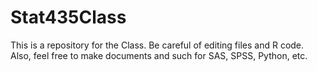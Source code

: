 # Stat435Class
This is a repository for the Class. Be careful of editing files and R code. Also, feel free to make documents and such for SAS, SPSS, Python, etc.